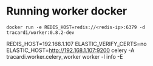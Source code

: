 # Running worker docker

```
docker run -e REDIS_HOST=redis://<redis-ip>:6379 -d tracardi/worker:0.8.2-dev
```

REDIS_HOST=192.168.1.107 ELASTIC_VERIFY_CERTS=no ELASTIC_HOST=http://192.168.1.107:9200 celery -A tracardi.worker.celery_worker worker -l info -E